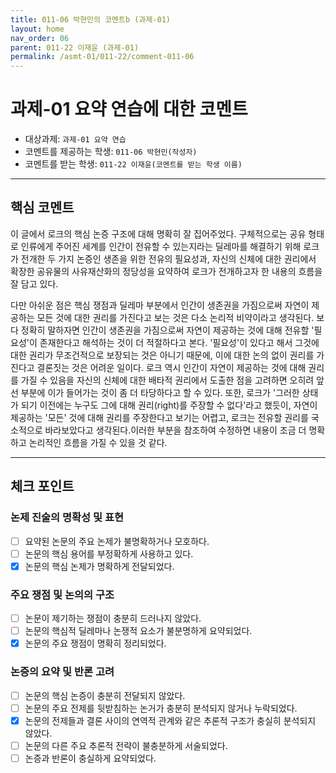 ```yaml
---
title: 011-06 박현민의 코멘트b (과제-01) 
layout: home
nav_order: 06
parent: 011-22 이재윤 (과제-01)
permalink: /asmt-01/011-22/comment-011-06
---
```


# 과제-01 요약 연습에 대한 코멘트

- 대상과제: `과제-01 요약 연습`
- 코멘트를 제공하는 학생: `011-06 박현민(작성자)` 
- 코멘트를 받는 학생: `011-22 이재윤(코멘트를 받는 학생 이름)` 

---

## 핵심 코멘트

이 글에서 로크의 핵심 논증 구조에 대해 명확히 잘 집어주었다.  구체적으로는 공유 형태로 인류에게 주어진 세계를 인간이 전유할 수 있는지라는 딜레마를 해결하기 위해 로크가 전개한 두 가지 논증인 생존을 위한 전유의 필요성과, 자신의 신체에 대한 권리에서 확장한 공유물의 사유재산화의 정당성을 요약하여 로크가 전개하고자 한 내용의 흐름을 잘 담고 있다.

다만 아쉬운 점은 핵심 쟁점과 딜레마 부분에서 인간이 생존권을 가짐으로써 자연이 제공하는 모든 것에 대한 권리를 가진다고 보는 것은 다소 논리적 비약이라고 생각된다. 보다 정확히 말하자면 인간이 생존권을 가짐으로써 자연이 제공하는 것에 대해 전유할 '필요성'이 존재한다고 해석하는 것이 더 적절하다고 본다. '필요성'이 있다고 해서 그것에 대한 권리가 무조건적으로 보장되는 것은 아니기 때문에, 이에 대한 논의 없이 권리를 가진다고 결론짓는 것은 어려운 일이다. 로크 역시 인간이 자연이 제공하는 것에 대해 권리를 가질 수 있음을 자신의 신체에 대한 배타적 권리에서 도출한 점을 고려하면 오히려 앞선 부분에 이가 들어가는 것이 좀 더 타당하다고 할 수 있다. 또한, 로크가 '그러한 상태가 되기 이전에는 누구도 그에 대해 권리(right)를 주장할 수 없다'라고 했듯이, 자연이 제공하는 '모든' 것에 대해 권리를 주장한다고 보기는 어렵고, 로크는 전유할 권리를 국소적으로 바라보았다고 생각된다.이러한 부분을 참조하여 수정하면 내용이 조금 더 명확하고 논리적인 흐름을 가질 수 있을 것 같다.


---

## 체크 포인트

### 논제 진술의 명확성 및 표현  
- [ ] 요약된 논문의 주요 논제가 불명확하거나 모호하다.  
- [ ] 논문의 핵심 용어를 부정확하게 사용하고 있다.  
- [x] 논문의 핵심 논제가 명확하게 전달되었다.  

### 주요 쟁점 및 논의의 구조  
- [ ] 논문이 제기하는 쟁점이 충분히 드러나지 않았다.  
- [ ] 논문의 핵심적 딜레마나 논쟁적 요소가 불분명하게 요약되었다.  
- [x] 논문의 주요 쟁점이 명확히 정리되었다.  

### 논증의 요약 및 반론 고려  
- [ ] 논문의 핵심 논증이 충분히 전달되지 않았다.  
- [ ] 논문의 주요 전제를 뒷받침하는 논거가 충분히 분석되지 않거나 누락되었다.  
- [x] 논문의 전제들과 결론 사이의 연역적 관계와 같은 추론적 구조가 충실히 분석되지 않았다.  
- [ ] 논문의 다른 주요 추론적 전략이 불충분하게 서술되었다.
- [ ] 논증과 반론이 충실하게 요약되었다. 
